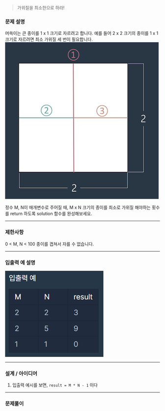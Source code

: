 > 가위질을 최소한으로 하라!

### 문제 설명
머쓱이는 큰 종이를 1 x 1 크기로 자르려고 합니다. 예를 들어 2 x 2 크기의 종이를 1 x 1 크기로 자르려면 최소 가위질 세 번이 필요합니다.
![img.png](img.png)

정수 M, N이 매개변수로 주어질 때, M x N 크기의 종이를 최소로 가위질 해야하는 횟수를 return 하도록 solution 함수를 완성해보세요.

---

### 제한사항
0 < M, N < 100
종이를 겹쳐서 자를 수 없습니다.

---

### 입출력 예 설명
![img_1.png](img_1.png)

---

### 설계 / 아이디어
1. 입출력 예시를 보면, `result = M * N - 1` 이다

---

### 문제풀이

```java

```

